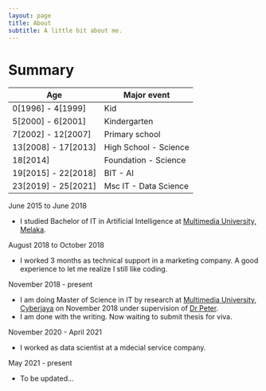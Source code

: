 ```yaml
---
layout: page
title: About
subtitle: A little bit about me.
---
```


Summary
======

| Age  | Major event |
| --------- | ---------|
| 0[1996] - 4[1999] | Kid |
| 5[2000] - 6[2001] | Kindergarten |
| 7[2002] - 12[2007] | Primary school |
| 13[2008] - 17[2013]  | High School - Science |
| 18[2014]  | Foundation - Science |
| 19[2015] - 22[2018]  | BIT - AI |
| 23[2019] - 25[2021]  | Msc IT - Data Science |

June 2015 to June 2018 
- I studied Bachelor of IT in Artificial Intelligence at [Multimedia University, Melaka](https://www.mmu.edu.my/melaka/). 

August 2018 to October 2018
- I worked 3 months as technical support in a marketing company. A good experience to let me realize I still like coding.

November 2018 - present
- I am doing Master of Science in IT by research  at [Multimedia University, Cyberjaya](https://www.mmu.edu.my/cyberjaya/) on November 2018 under supervision of [Dr Peter](https://www.linkedin.com/in/peterhocc). 
- I am done with the writing. Now waiting to submit thesis for viva.

November 2020 - April 2021
- I worked as data scientist at a mdecial service company.

May 2021 - present
- To be updated...